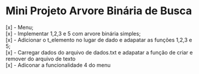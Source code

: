 # Mini Projeto Arvore Binária de Busca

[x] - Menu;
<br>
[x] - Implementar 1,2,3 e 5 com arvore binária simples;
<br>
[x] - Adicionar o t_elemento no lugar de dado e adapatar as funções 1,2,3 e 5;
<br>
[x] - Carregar dados do arquivo de dados.txt e adapatar a função de criar e remover do arquivo de texto
<br>
[x] - Adiconar a funcionalidade 4 do menu
<br>
